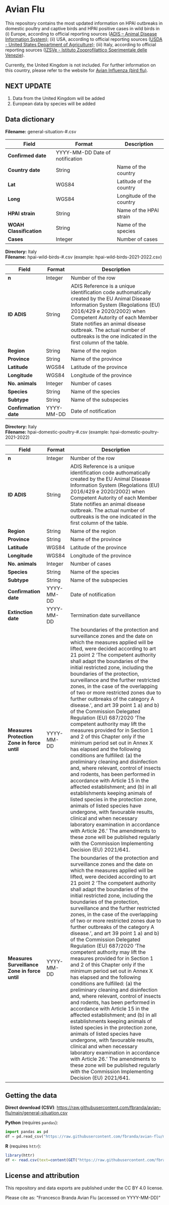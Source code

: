 # Avian Flu 

This repository contains the most updated information on HPAI outbreaks in domestic poultry and captive birds and HPAI positive cases in wild birds in (i) Europe, according to official reporting sources ([ADIS – Animal Disease Information System](https://eurlaidata.izsvenezie.it/)); (ii) USA, according to official reporting sources ([USDA - United States Department of Agriculture](https://www.aphis.usda.gov/aphis/home/)); (iii) Italy, according to official reporting sources ([IZSVe - Istituto Zooprofilattico Sperimentale delle Venezie](https://www.izsvenezie.com/)).

Currently, the United Kingdom is not included. For further information on this country, please refer to the website for [Avian Influenza (bird flu)](https://www.gov.uk/guidance/avian-influenza-bird-flu).

## NEXT UPDATE
1) Data from the United Kingdom will be added
2) European data by species will be added

## Data dictionary

**Filename:** general-situation-#.csv


| Field                 | Format                       |Description                      
|-----------------------------|-----------------------------------|-------------------------------|
| **Confirmed date**      | YYYY-MM-DD Date of notification	  |
| **Country date**      | String       | Name of the country	 |
| **Lat**      | WGS84       | Latitude of the country  |
| **Long**      | WGS84       | Longitude of the country  |
| **HPAI strain**      | String       | Name of the HPAI strain  |
| **WOAH Classification**      | String       | Name of the species  |
| **Cases**      | Integer       | Number of cases  |


**Directory:**  Italy<br>
**Filename:** hpai-wild-birds-#.csv (example: hpai-wild-birds-2021-2022.csv)<br>


| Field                 | Format                       |Description                      
|-----------------------------|-----------------------------------|-------------------------------|
| **n**      | Integer | Number of the row	  |
| **ID ADIS**      | String       | ADIS Reference is a unique identification code authomatically created by the EU Animal Disease Information System (Regolations (EU) 2016/429 e 2020/2002) when Competent Autority of each Member State notifies an animal disease outbreak. The actual number of outbreaks is the one indicated in the first column of the table.	 |
| **Region**     |  String       | Name of the region   |
| **Province**     |  String       | Name of the province   |
| **Latitude**      | WGS84       | Latitude of the province  |
| **Longitude**      | WGS84       | Longitude of the province  |
| **No. animals**      | Integer       | Number of cases  |
| **Species**      | String       | Name of the species  |
| **Subtype**      | String       | Name of the subspecies  |
| **Confirmation date**      | YYYY-MM-DD| Date of notification	  |

**Directory:**  Italy<br>
**Filename:** hpai-domestic-poultry-#.csv (example: hpai-domestic-poultry-2021-2022)<br>


| Field                 | Format                       |Description                      
|-----------------------------|-----------------------------------|-------------------------------|
| **n**      | Integer | Number of the row	  |
| **ID ADIS**      | String       | ADIS Reference is a unique identification code authomatically created by the EU Animal Disease Information System (Regolations (EU) 2016/429 e 2020/2002) when Competent Autority of each Member State notifies an animal disease outbreak. The actual number of outbreaks is the one indicated in the first column of the table.	 |
| **Region**     |  String       | Name of the region   |
| **Province**     |  String       | Name of the province   |
| **Latitude**      | WGS84       | Latitude of the province  |
| **Longitude**      | WGS84       | Longitude of the province  |
| **No. animals**      | Integer       | Number of cases  |
| **Species**      | String       | Name of the species  |
| **Subtype**      | String       | Name of the subspecies |
| **Confirmation date**      | YYYY-MM-DD| Date of notification	  |
| **Extinction date**      | YYYY-MM-DD| Termination date surveillance	  |
| **Measures Protection Zone in force until**      | YYYY-MM-DD| The boundaries of the protection and surveillance zones and the date on which the measures applied will be lifted, were decided according to art 21 point 2 ‘The competent authority shall adapt the boundaries of the initial restricted zone, including the boundaries of the protection, surveillance and the further restricted zones, in the case of the overlapping of two or more restricted zones due to further outbreaks of the category A disease.’, and art 39 point 1 a) and b) of the Commission Delegated Regulation (EU) 687/2020 ‘The competent authority may lift the measures provided for in Section 1 and 2 of this Chapter only if the minimum period set out in Annex X has elapsed and the following conditions are fulfilled: (a) the preliminary cleaning and disinfection and, where relevant, control of insects and rodents, has been performed in accordance with Article 15 in the affected establishment; and (b) in all establishments keeping animals of listed species in the protection zone, animals of listed species have undergone, with favourable results, clinical and when necessary laboratory examination in accordance with Article 26.’ The amendments to these zone will be published regularly with the Commission Implementing Decision (EU) 2021/641.	  |
| **Measures Surveillance Zone in force until**      | YYYY-MM-DD| The boundaries of the protection and surveillance zones and the date on which the measures applied will be lifted, were decided according to art 21 point 2 ‘The competent authority shall adapt the boundaries of the initial restricted zone, including the boundaries of the protection, surveillance and the further restricted zones, in the case of the overlapping of two or more restricted zones due to further outbreaks of the category A disease.’, and art 39 point 1 a) and b) of the Commission Delegated Regulation (EU) 687/2020 ‘The competent authority may lift the measures provided for in Section 1 and 2 of this Chapter only if the minimum period set out in Annex X has elapsed and the following conditions are fulfilled: (a) the preliminary cleaning and disinfection and, where relevant, control of insects and rodents, has been performed in accordance with Article 15 in the affected establishment; and (b) in all establishments keeping animals of listed species in the protection zone, animals of listed species have undergone, with favourable results, clinical and when necessary laboratory examination in accordance with Article 26.’ The amendments to these zone will be published regularly with the Commission Implementing Decision (EU) 2021/641.	  |






## Getting the data

**Direct download (CSV)**: https://raw.githubusercontent.com/fbranda/avian-flu/main/general-situation.csv


**Python** (requires `pandas`):
```python
import pandas as pd
df = pd.read_csv("https://raw.githubusercontent.com/fbranda/avian-flu/main/general-situation.csv")
```

**R** (requires `httr`):
```r
library(httr)
df <- read.csv(text=content(GET("https://raw.githubusercontent.com/fbranda/avian-flu/main/general-situation.csv")))
```

## License and attribution

This repository and data exports are published under the CC BY 4.0 license.

Please cite as: "Francesco Branda Avian Flu (accessed on YYYY-MM-DD)"
